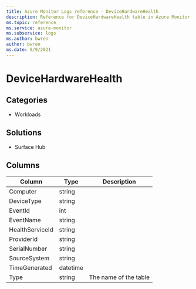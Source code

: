 ```yaml
---
title: Azure Monitor Logs reference - DeviceHardwareHealth
description: Reference for DeviceHardwareHealth table in Azure Monitor Logs.
ms.topic: reference
ms.service: azure-monitor
ms.subservice: logs
ms.author: bwren
author: bwren
ms.date: 9/9/2021
---
```


# DeviceHardwareHealth

 

## Categories

- Workloads
## Solutions

- Surface Hub




## Columns

| Column | Type | Description |
| --- | --- | --- |
| Computer | string |  |
| DeviceType | string |  |
| EventId | int |  |
| EventName | string |  |
| HealthServiceId | string |  |
| ProviderId | string |  |
| SerialNumber | string |  |
| SourceSystem | string |  |
| TimeGenerated | datetime |  |
| Type | string | The name of the table |
